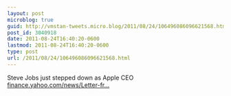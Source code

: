 ```yaml
---
layout: post
microblog: true
guid: http://vmstan-tweets.micro.blog/2011/08/24/106496086096621568.html
post_id: 3040918
date: 2011-08-24T16:40:20-0600
lastmod: 2011-08-24T16:40:20-0600
type: post
url: /2011/08/24/106496086096621568.html
---
```

Steve Jobs just stepped down as Apple CEO <a href="http://finance.yahoo.com/news/Letter-from-Steve-bw-2200607574.html?x=0&.v=1">finance.yahoo.com/news/Letter-fr…</a>

